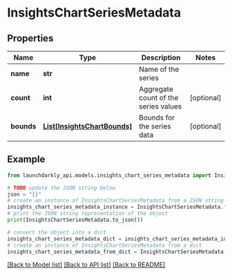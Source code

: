 # InsightsChartSeriesMetadata


## Properties

Name | Type | Description | Notes
------------ | ------------- | ------------- | -------------
**name** | **str** | Name of the series | 
**count** | **int** | Aggregate count of the series values | [optional] 
**bounds** | [**List[InsightsChartBounds]**](InsightsChartBounds.md) | Bounds for the series data | [optional] 

## Example

```python
from launchdarkly_api.models.insights_chart_series_metadata import InsightsChartSeriesMetadata

# TODO update the JSON string below
json = "{}"
# create an instance of InsightsChartSeriesMetadata from a JSON string
insights_chart_series_metadata_instance = InsightsChartSeriesMetadata.from_json(json)
# print the JSON string representation of the object
print(InsightsChartSeriesMetadata.to_json())

# convert the object into a dict
insights_chart_series_metadata_dict = insights_chart_series_metadata_instance.to_dict()
# create an instance of InsightsChartSeriesMetadata from a dict
insights_chart_series_metadata_from_dict = InsightsChartSeriesMetadata.from_dict(insights_chart_series_metadata_dict)
```
[[Back to Model list]](../README.md#documentation-for-models) [[Back to API list]](../README.md#documentation-for-api-endpoints) [[Back to README]](../README.md)


